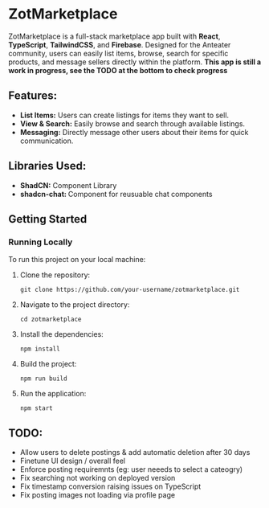 <h1>ZotMarketplace</h1>
<p>ZotMarketplace is a full-stack marketplace app built with <strong>React</strong>, <strong>TypeScript</strong>, <strong>TailwindCSS</strong>, and <strong>Firebase</strong>. Designed for the Anteater community, users can easily list items, browse, search for specific products, and message sellers directly within the platform.  <strong> This app is still a work in progress, see the TODO at the bottom to check progress </strong></p>

<h2>Features:</h2>
<ul>
  <li><strong>List Items:</strong> Users can create listings for items they want to sell.</li>
  <li><strong>View & Search:</strong> Easily browse and search through available listings.</li>
  <li><strong>Messaging:</strong> Directly message other users about their items for quick communication.</li>
</ul>

<h2>Libraries Used:</h2>
<ul>
  <li><strong>ShadCN:</strong> Component Library</li>
  <li><strong>shadcn-chat: </strong> Component for reusuable chat components </li>
</ul>

<h2>Getting Started</h2>
<h3>Running Locally</h3>
<p>To run this project on your local machine:</p>
<ol>
  <li>Clone the repository:</li>
  <pre><code>git clone https://github.com/your-username/zotmarketplace.git</code></pre>
  
  <li>Navigate to the project directory:</li>
  <pre><code>cd zotmarketplace</code></pre>

  <li>Install the dependencies:</li>
  <pre><code>npm install</code></pre>

  <li>Build the project:</li>
  <pre><code>npm run build</code></pre>

  <li>Run the application:</li>
  <pre><code>npm start</code></pre>
</ol>

<h2>TODO:</h2>
<ul>
  <li> Allow users to delete postings & add automatic deletion after 30 days </li>
  <li> Finetune UI design / overall feel </li>
  <li>Enforce posting requiremnts (eg: user neeeds to select a cateogry) </li>
  <li>Fix searching not working on deployed version  </li>
  <li>Fix timestamp conversion raising issues on TypeScript </li>
  <li>Fix posting images not loading via profile page </li>
</ul>


